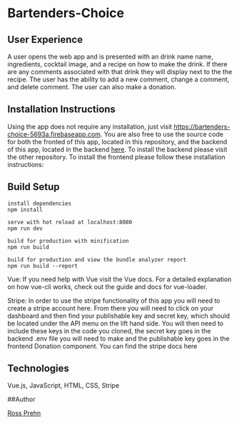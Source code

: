 # Bartenders-Choice

## User Experience


A user opens the web app and is presented with an drink name name, ingredients, cocktail image, and a recipe on how to make the drink. If there are any comments associated with that drink they will display next to the the recipe. The user has the ability to add a new comment, change a comment, and delete comment. The user can also make a donation.

## Installation Instructions


Using the app does not require any installation, just visit https://bartenders-choice-5693a.firebaseapp.com. You are also free to use the source code for both the fronted of this app, located in this repository, and the backend of this app, located in the backend [here](https://github.com/Rossprehn/drinks). To install the backend please visit the other repository. To install the frontend please follow these installation instructions:

## Build Setup

``` 
install dependencies
npm install

serve with hot reload at localhost:8080
npm run dev

build for production with minification
npm run build

build for production and view the bundle analyzer report
npm run build --report
```

Vue: If you need help with Vue visit the Vue docs. For a detailed explanation on how vue-cli works, check out the guide and docs for vue-loader.

Stripe: In order to use the stripe functionality of this app you will need to create a stripe account here. From there you will need to click on your dashboard and then find your publishable key and secret key, which should be located under the API menu on the lift hand side. You will then need to include these keys in the code you cloned, the secret key goes in the backend .env file you will need to make and the publishable key goes in the frontend Donation component. You can find the stripe docs here

## Technologies

Vue.js, JavaScript, HTML, CSS, Stripe

##Author 

[Ross Prehn](https://github.com/Rossprehn)
